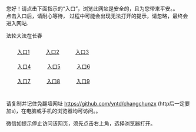 您好！请点击下面指示的“入口”，浏览此网站是安全的，且为您带来平安。。 <br/>
点击入口后，请耐心等待， 过程中可能会出现无法打开的提示，请忽略，最终会进入网站. </br>

法轮大法在长春<br/>
<div style="padding:10px"><a style="margin:20px" target="_blank" href="https://d2ogycw9l4a30a.cloudfront.net/2Qpsp?hnspywfg" id="ccLink1" rel="nofollow">入口1</a> <a target="_blank" style="margin:20px" href="https://dbbfnjedjrxof.cloudfront.net/2Qpsp?ksbik" id="ccLink2" rel="nofollow">入口2</a> <a style="margin:20px" target="_blank" href="https://dzib4t09tstzu.cloudfront.net/2Qpsp?kuldhnxc" id="ccLink3" rel="nofollow">入口3</a></div>

<div style="padding:10px" ><a style="margin:20px" target="_blank" href="https://d2ogycw9l4a30a.cloudfront.net/2Qpsp?hnspywfg" id="ccLink4" rel="nofollow">入口4</a> <a style="margin:20px" href="https://dbbfnjedjrxof.cloudfront.net/2Qpsp?ksbik" target="_blank" id="ccLink5" rel="nofollow">入口5</a> <a style="margin:20px" href="https://dzib4t09tstzu.cloudfront.net/2Qpsp?kuldhnxc" target="_blank" id="ccLink6" rel="nofollow">入口6</a></div>

<div style="padding:10px"><a style="margin:20px" target="_blank" href="https://d2ogycw9l4a30a.cloudfront.net/2Qpsp?hnspywfg" id="ccLink7" rel="nofollow">入口7</a> <a style="margin:20px" href="https://dbbfnjedjrxof.cloudfront.net/2Qpsp?ksbik" target="_blank" id="ccLink8" rel="nofollow">入口8</a> <a style="margin:20px" target="_blank" href="https://dzib4t09tstzu.cloudfront.net/2Qpsp?kuldhnxc" id="ccLink9" rel="nofollow">入口9</a></div>

<br/>



请复制并记住免翻墙网址 https://github.com/yntd/changchunzx (http后一定要加s)，在电脑或手机的浏览器均可访问。。<br/>

微信如提示停止访问该网页，须先点击右上角，选择浏览器打开。
